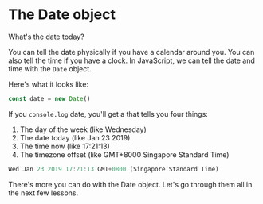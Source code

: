 # The Date object

What's the date today? 

You can tell the date physically if you have a calendar around you. You can also tell the time if you have a clock. In JavaScript, we can tell the date and time with the `Date` object. 

Here's what it looks like: 

```js
const date = new Date()
```

If you `console.log` date, you'll get a that tells you four things:  

1. The day of the week (like Wednesday) 
2. The date today (like Jan 23 2019) 
3. The time now (like 17:21:13)
4. The timezone offset (like GMT+8000 Singapore Standard Time)

```js
Wed Jan 23 2019 17:21:13 GMT+0800 (Singapore Standard Time)
```

There's more you can do with the Date object. Let's go through them all in the next few lessons. 